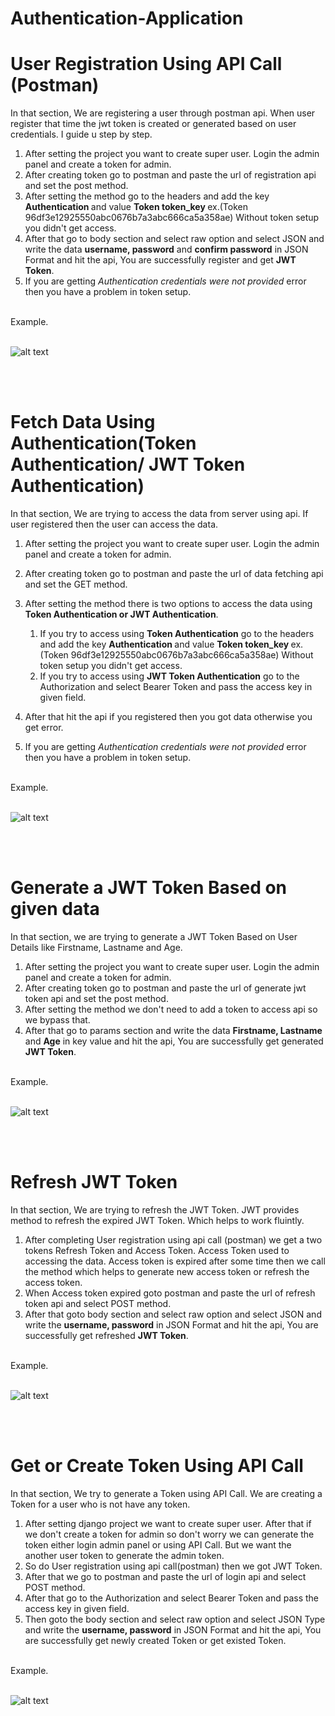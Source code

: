 # Authentication-Application

# User Registration Using API Call (Postman)
In that section, We are registering a user through postman api. When user register that time the jwt token is created or generated based on user credentials. I guide u step by step.

1. After setting the project you want to create super user. Login the admin panel and create a token for admin.
2. After creating token go to postman and paste the url of registration api and set the post method.
3. After setting the method go to the headers and add the key <b>Authentication </b> and value <b> Token token_key </b> ex.(Token 96df3e12925550abc0676b7a3abc666ca5a358ae) Without token setup you didn't get access.
4. After that go to body section and select raw option and select JSON and write the data <b>username, password</b> and <b>confirm password</b> in JSON Format and hit the api, You are successfully register and get <b>JWT Token</b>.
5. If you are getting <i> Authentication credentials were not provided </i> error then you have a problem in token setup.
<br>
Example.
<br>
<br>

![alt text](<Output/generate jwt token using registration.png>)

<br><br>

# Fetch Data Using Authentication(Token Authentication/ JWT Token Authentication)
In that section, We are trying to access the data from server using api. If user registered then the user can access the data.

1. After setting the project you want to create super user. Login the admin panel and create a token for admin.
2. After creating token go to postman and paste the url of data fetching api and set the GET method.
3. After setting the method there is two options to access the data using <b>Token Authentication or JWT Authentication</b>. 
    1. If you try to access using <b>Token Authentication</b> go to the headers and add the key <b>Authentication </b> and value <b> Token token_key </b> ex.(Token 96df3e12925550abc0676b7a3abc666ca5a358ae) Without token setup you didn't get access.
    2. If you try to access using <b>JWT Token Authentication</b> go to the Authorization and select Bearer Token and pass the access key in given field.

4. After that hit the api if you registered then you got data otherwise you get error.
5. If you are getting <i> Authentication credentials were not provided </i> error then you have a problem in token setup.
<br>
Example.
<br>
<br>

![alt text](<Output/getDataUsing token.png>)

<br><br>

# Generate a JWT Token Based on given data
In that section, we are trying to generate a JWT Token Based on User Details like Firstname, Lastname and Age.
<br>

1. After setting the project you want to create super user. Login the admin panel and create a token for admin.
2. After creating token go to postman and paste the url of generate jwt token api and set the post method.
3. After setting the method we don't need to add a token to access api so we bypass that.
4. After that go to params section and write the data <b>Firstname, Lastname</b> and <b>Age</b> in key value and hit the api, You are successfully get generated <b>JWT Token</b>.
<br>
Example.
<br>
<br>

![alt text](<Output/generate token using given data.png>)

<br>
<br>

# Refresh JWT Token

In that section, We are trying to refresh the JWT Token. JWT provides method to refresh the expired JWT Token. Which helps to work fluintly.

1. After completing User registration using api call (postman) we get a two tokens Refresh Token and Access Token. Access Token used to accessing the data. Access token is expired after some time then we call the method which helps to generate new access token or refresh the access token.
2. When Access token expired goto postman and paste the url of refresh token api and select POST method.
3. After that goto body section and select raw option and select JSON and write the <b>username, password</b> in JSON Format and hit the api, You are successfully get refreshed <b>JWT Token</b>.
<br>
Example.
<br>
<br>

![alt text](<Output/refresh jwt token.png>)

<br><br>

# Get or Create Token Using API Call

In that section, We try to generate a Token using API Call. We are creating a Token for a user who is not have any token.

1. After setting django project we want to create super user. After that if we don't create a token for admin so don't worry we can generate the token either login admin panel or using API Call. But we want the another user token to generate the admin token.
2. So do User registration using api call(postman) then we got JWT Token.
3. After that we go to postman and paste the url of login api and select POST method.
4. After that go to the Authorization and select Bearer Token and pass the access key in given field.
5. Then goto the body section and select raw option and select JSON Type and write the <b>username, password</b> in JSON Format and hit the api, You are successfully get newly created Token or get existed Token.

<br>
Example.
<br><br>

![alt text](<Output/get or create token.png>)

<br><br>